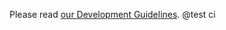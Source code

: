 Please read [our Development Guidelines](https://zcash.readthedocs.io/en/latest/rtd_pages/development_guidelines.html).
@test ci
